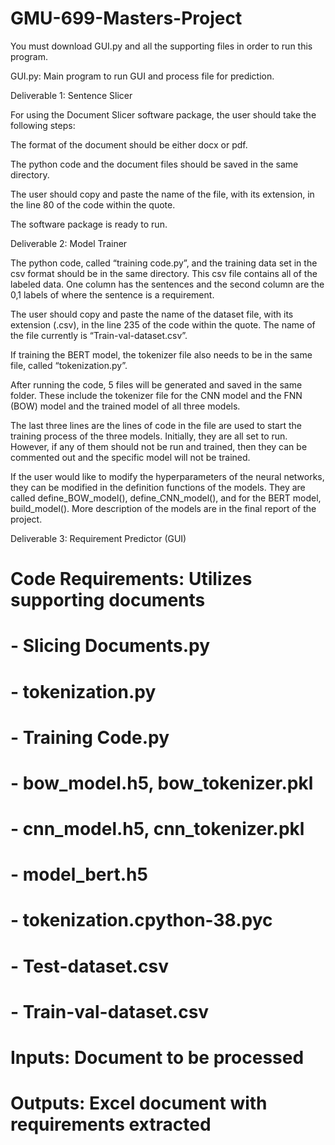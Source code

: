 # GMU-699-Masters-Project
You must download GUI.py and all the supporting files in order to run this program.

GUI.py: Main program to run GUI and process file for prediction.

Deliverable 1: Sentence Slicer 

 

For using the Document Slicer software package, the user should take the following steps: 

 

The format of the document should be either docx or pdf. 

The python code and the document files should be saved in the same directory.  

The user should copy and paste the name of the file, with its extension, in the line 80 of the code within the quote.  

The software package is ready to run. 

 

Deliverable 2: Model Trainer 

 

The python code, called “training code.py”, and the training data set in the csv format should be in the same directory. This csv file contains all of the labeled data. One column has the sentences and the second column are the 0,1 labels of where the sentence is a requirement. 

The user should copy and paste the name of the dataset file, with its extension (.csv), in the line 235 of the code within the quote. The name of the file currently is “Train-val-dataset.csv”. 

If training the BERT model, the tokenizer file also needs to be in the same file, called “tokenization.py”. 

After running the code, 5 files will be generated and saved in the same folder. These include the tokenizer file for the CNN model and the FNN (BOW) model and the trained model of all three models.  

The last three lines are the lines of code in the file are used to start the training process of the three models. Initially, they are all set to run. However, if any of them should not be run and trained, then they can be commented out and the specific model will not be trained.  

If the user would like to modify the hyperparameters of the neural networks, they can be modified in the definition functions of the models. They are called define_BOW_model(), define_CNN_model(), and for the BERT model, build_model(). More description of the models are in the final report of the project. 

 

Deliverable 3: Requirement Predictor (GUI) 

 

# Code Requirements: Utilizes supporting documents 

#                  - Slicing Documents.py 

#                  - tokenization.py 

#                  - Training Code.py 

#                  - bow_model.h5, bow_tokenizer.pkl 

#                  - cnn_model.h5, cnn_tokenizer.pkl 

#                  - model_bert.h5 

#                  - tokenization.cpython-38.pyc 

#                  - Test-dataset.csv 

#                  - Train-val-dataset.csv 

# 

# Inputs: Document to be processed 

# Outputs: Excel document with requirements extracted 
